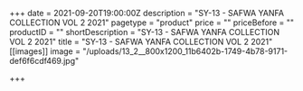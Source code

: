 +++
date = 2021-09-20T19:00:00Z
description = "SY-13 - SAFWA YANFA COLLECTION VOL 2 2021"
pagetype = "product"
price = ""
priceBefore = ""
productID = ""
shortDescription = "SY-13 - SAFWA YANFA COLLECTION VOL 2 2021"
title = "SY-13 - SAFWA YANFA COLLECTION VOL 2 2021"
[[images]]
image = "/uploads/13_2__800x1200_11b6402b-1749-4b78-9171-def6f6cdf469.jpg"

+++
